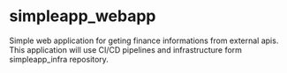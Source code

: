 # simpleapp_webapp
Simple web application for geting finance informations from external apis. This application will use CI/CD pipelines and infrastructure form simpleapp_infra repository.
